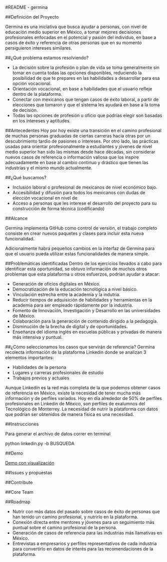 #README - germina

##Definición del Proyecto

Germina es una iniciativa que busca ayudar a personas, con nivel de educación medio superior en México, a tomar mejores decisiones profesionales enfocadas en el potencial y pasión del individuo, en base a casos de éxito y referencia de otras personas que en su momento persiguieron intereses similares.

##¿Qué problema estamos resolviendo?

* La decisión sobre la profesión o plan de vida se toma generalmente sin tomar en cuenta todas las opciones disponibles, reduciendo la posibilidad de que te prepares en las habilidades a desarrollar para esa opción vocacional.
* Orientación vocacional, en base a habilidades que el usuario refleje dentro de la plataforma.
* Conectar con mexicanos que tengan casos de éxito laboral, a partir de elecciones que tomaron y que el sistema les ayudará en base a la toma de decisión.
* Todas las opciones de profesión u oficio que podrías elegir son basadas en los intereses y aptitudes.

##Antecedentes
Hoy por hoy existe una transición en el camino profesional de muchas personas graduadas de ciertas carreras hacia otras por un descubrimiento tardío de pasiones o intereses. Por otro lado, las prácticas usadas para orientar profesionalmente a estudiantes y jóvenes de nivel medio superior han sido las mismas desde hace décadas, sin considerar nuevos casos de referencia o información valiosa que los inspire adecuadamente en base al cambio continuo y drástico que tienen las industrias y el mismo mundo actualmente. 

##¿Qué buscamos?

* Inclusión laboral o profesional de mexicanos de nivel económico bajo.
* Accesibilidad y difusión para todos los mexicanos con dudas de elección vocacional en nivel de 
* Acceso a personas que les interese el desarrollo del proyecto para su construcción de forma técnica (codificando)    

##Alcance

Germina implementa GitHub como control de versión, el trabajo completo consiste en crear nuevos paquetes y clases para incluir esta nueva funcionalidad.

Adicionalmente habrá pequeños cambios en la interfaz de Germina para que el usuario pueda utilizar estas funcionalidades de manera simple.

##Problemáticas identificadas
Dentro de los ejercicios llevados a cabo para identificar esta oportunidad, se obtuvo información de muchos otros problemas que esta plataforma u otros esfuerzos, podrían ayudar a atacar:

- Generación de oficios digitales en México.
- Democratización de la educación tecnológica a nivel básico.
- Vinculación estrecha entre la academia y la indutria.
- Reducir tiempos de adquisición de habilidades y herramientas en la academia para ser empleado rápidamente por la industria.
- Fomento de Innovación, Investigación y Desarrollo en las universidades de México. 
- Colaboración para la generación de contenido dirigido a la pedagogía.
- Disminución de la brecha de digital y de oportunidades.
- Enseñanza del idioma inglés en escuelas públicas y privadas de manera más intensiva y puntual.

##¿Cómo seleccionamos los casos que servirán de referencia?
Germina recolecta información de la plataforma Linkedin donde se analizan 3 elementos importantes:

- Habilidades de la persona
- Lugares y carreras profesionales de estudio
- Trabajos previos y actuales

Aunque Linkedin es la red más completa de la que podemos obtener casos de referencia en México, existe la necesidad de tener mucha más información y de perfiles variados. Hoy en día alrededor de 50% de perfiles profesionales en Linkedin de México, son perfiles de exalumnos del Tecnológico de Monterrey. La necesidad de nutrir la plataforma con datos que podrían ser obtenidos de manera física es una necesidad. 

##Instrucciones

Para generar el archivo de datos correr en terminal

python linkedin.py -b BUSQUEDA

##Demo

[Demo con visualización](http://codeandoguadalajara.github.io/germina)

##Issues y propuestas


##Contribute


##Core Team


##Roadmap
* Nutrir con más datos del pasado sobre casos de éxito de personas que han tenido un camino profesional, y nutrirlo en la plataforma. 
* Conexión directa entre mentores y jóvenes para un seguimiento más puntual sobre el camino profesional de la persona. 
* Generación de casos de referencia para las industrias más llamativas en México.
* Entrevistas a empresarios y perfiles representativos de cada industria para convertirlo en datos de interés para las recomendaciones de la plataforma. 
